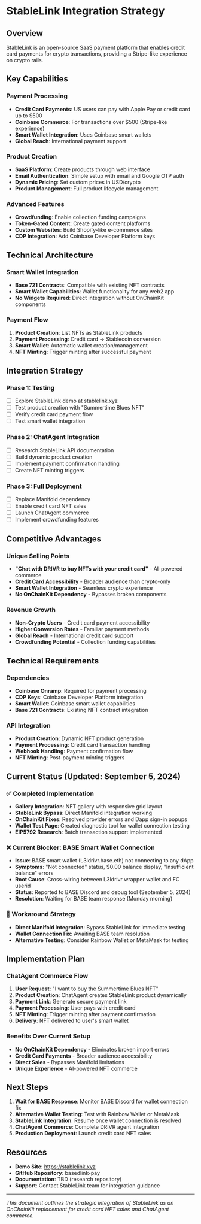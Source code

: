 # StableLink Integration Strategy

## Overview
StableLink is an open-source SaaS payment platform that enables credit card payments for crypto transactions, providing a Stripe-like experience on crypto rails.

## Key Capabilities

### Payment Processing
- **Credit Card Payments**: US users can pay with Apple Pay or credit card up to $500
- **Coinbase Commerce**: For transactions over $500 (Stripe-like experience)
- **Smart Wallet Integration**: Uses Coinbase smart wallets
- **Global Reach**: International payment support

### Product Creation
- **SaaS Platform**: Create products through web interface
- **Email Authentication**: Simple setup with email and Google OTP auth
- **Dynamic Pricing**: Set custom prices in USD/crypto
- **Product Management**: Full product lifecycle management

### Advanced Features
- **Crowdfunding**: Enable collection funding campaigns
- **Token-Gated Content**: Create gated content platforms
- **Custom Websites**: Build Shopify-like e-commerce sites
- **CDP Integration**: Add Coinbase Developer Platform keys

## Technical Architecture

### Smart Wallet Integration
- **Base 721 Contracts**: Compatible with existing NFT contracts
- **Smart Wallet Capabilities**: Wallet functionality for any web2 app
- **No Widgets Required**: Direct integration without OnChainKit components

### Payment Flow
1. **Product Creation**: List NFTs as StableLink products
2. **Payment Processing**: Credit card → Stablecoin conversion
3. **Smart Wallet**: Automatic wallet creation/management
4. **NFT Minting**: Trigger minting after successful payment

## Integration Strategy

### Phase 1: Testing
- [ ] Explore StableLink demo at stablelink.xyz
- [ ] Test product creation with "Summertime Blues NFT"
- [ ] Verify credit card payment flow
- [ ] Test smart wallet integration

### Phase 2: ChatAgent Integration
- [ ] Research StableLink API documentation
- [ ] Build dynamic product creation
- [ ] Implement payment confirmation handling
- [ ] Create NFT minting triggers

### Phase 3: Full Deployment
- [ ] Replace Manifold dependency
- [ ] Enable credit card NFT sales
- [ ] Launch ChatAgent commerce
- [ ] Implement crowdfunding features

## Competitive Advantages

### Unique Selling Points
- **"Chat with DRIVR to buy NFTs with your credit card"** - AI-powered commerce
- **Credit Card Accessibility** - Broader audience than crypto-only
- **Smart Wallet Integration** - Seamless crypto experience
- **No OnChainKit Dependency** - Bypasses broken components

### Revenue Growth
- **Non-Crypto Users** - Credit card payment accessibility
- **Higher Conversion Rates** - Familiar payment methods
- **Global Reach** - International credit card support
- **Crowdfunding Potential** - Collection funding capabilities

## Technical Requirements

### Dependencies
- **Coinbase Onramp**: Required for payment processing
- **CDP Keys**: Coinbase Developer Platform integration
- **Smart Wallet**: Coinbase smart wallet capabilities
- **Base 721 Contracts**: Existing NFT contract integration

### API Integration
- **Product Creation**: Dynamic NFT product generation
- **Payment Processing**: Credit card transaction handling
- **Webhook Handling**: Payment confirmation flow
- **NFT Minting**: Post-payment minting triggers

## Current Status (Updated: September 5, 2024)

### ✅ Completed Implementation
- **Gallery Integration**: NFT gallery with responsive grid layout
- **StableLink Bypass**: Direct Manifold integration working
- **OnChainKit Fixes**: Resolved provider errors and Dapp sign-in popups
- **Wallet Test Page**: Created diagnostic tool for wallet connection testing
- **EIP5792 Research**: Batch transaction support implemented

### ❌ Current Blocker: BASE Smart Wallet Connection
- **Issue**: BASE smart wallet (L3ldrivr.base.eth) not connecting to any dApp
- **Symptoms**: "Not connected" status, $0.00 balance display, "Insufficient balance" errors
- **Root Cause**: Cross-wiring between L3ldrivr wrapper wallet and FC userid
- **Status**: Reported to BASE Discord and debug tool (September 5, 2024)
- **Resolution**: Waiting for BASE team response (Monday morning)

### 🔄 Workaround Strategy
- **Direct Manifold Integration**: Bypass StableLink for immediate testing
- **Wallet Connection Fix**: Awaiting BASE team resolution
- **Alternative Testing**: Consider Rainbow Wallet or MetaMask for testing

## Implementation Plan

### ChatAgent Commerce Flow
1. **User Request**: "I want to buy the Summertime Blues NFT"
2. **Product Creation**: ChatAgent creates StableLink product dynamically
3. **Payment Link**: Generate secure payment link
4. **Payment Processing**: User pays with credit card
5. **NFT Minting**: Trigger minting after payment confirmation
6. **Delivery**: NFT delivered to user's smart wallet

### Benefits Over Current Setup
- **No OnChainKit Dependency** - Eliminates broken import errors
- **Credit Card Payments** - Broader audience accessibility
- **Direct Sales** - Bypasses Manifold limitations
- **Unique Experience** - AI-powered NFT commerce

## Next Steps

1. **Wait for BASE Response**: Monitor BASE Discord for wallet connection fix
2. **Alternative Wallet Testing**: Test with Rainbow Wallet or MetaMask
3. **StableLink Integration**: Resume once wallet connection is resolved
4. **ChatAgent Commerce**: Complete DRIVR agent integration
5. **Production Deployment**: Launch credit card NFT sales

## Resources

- **Demo Site**: https://stablelink.xyz
- **GitHub Repository**: basedlink-pay
- **Documentation**: TBD (research repository)
- **Support**: Contact StableLink team for integration guidance

---

*This document outlines the strategic integration of StableLink as an OnChainKit replacement for credit card NFT sales and ChatAgent commerce.*

